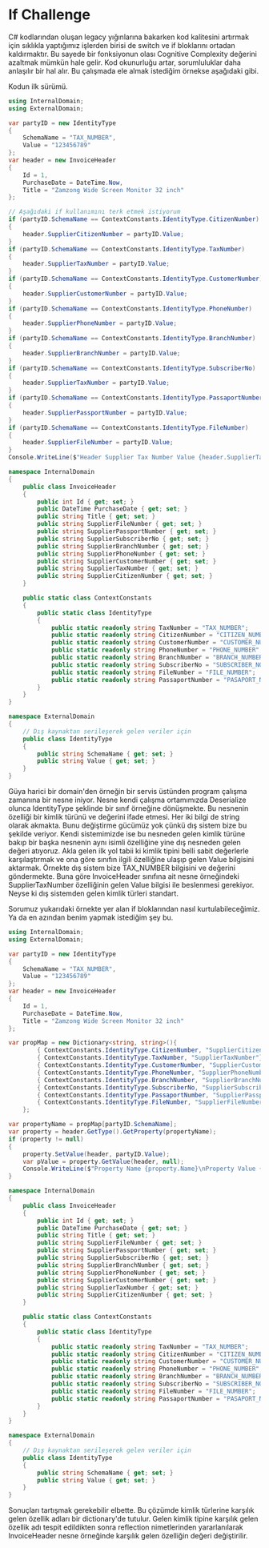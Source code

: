 # If Challenge

C# kodlarından oluşan legacy yığınlarına bakarken kod kalitesini artırmak için sıklıkla yaptığımız işlerden birisi de switch ve if bloklarını ortadan kaldırmaktır. Bu sayede bir fonksiyonun olası Cognitive Complexity değerini azaltmak mümkün hale gelir. Kod okunurluğu artar, sorumluluklar daha anlaşılır bir hal alır. Bu çalışmada ele almak istediğim örnekse aşağıdaki gibi. 

Kodun ilk sürümü.

```csharp
using InternalDomain;
using ExternalDomain;

var partyID = new IdentityType
{
    SchemaName = "TAX_NUMBER",
    Value = "123456789"
};
var header = new InvoiceHeader
{
    Id = 1,
    PurchaseDate = DateTime.Now,
    Title = "Zamzong Wide Screen Monitor 32 inch"
};

// Aşağıdaki if kullanımını terk etmek istiyorum
if (partyID.SchemaName == ContextConstants.IdentityType.CitizenNumber)
{
    header.SupplierCitizenNumber = partyID.Value;
}
if (partyID.SchemaName == ContextConstants.IdentityType.TaxNumber)
{
    header.SupplierTaxNumber = partyID.Value;
}
if (partyID.SchemaName == ContextConstants.IdentityType.CustomerNumber)
{
    header.SupplierCustomerNumber = partyID.Value;
}
if (partyID.SchemaName == ContextConstants.IdentityType.PhoneNumber)
{
    header.SupplierPhoneNumber = partyID.Value;
}
if (partyID.SchemaName == ContextConstants.IdentityType.BranchNumber)
{
    header.SupplierBranchNumber = partyID.Value;
}
if (partyID.SchemaName == ContextConstants.IdentityType.SubscriberNo)
{
    header.SupplierTaxNumber = partyID.Value;
}
if (partyID.SchemaName == ContextConstants.IdentityType.PassaportNumber)
{
    header.SupplierPassportNumber = partyID.Value;
}
if (partyID.SchemaName == ContextConstants.IdentityType.FileNumber)
{
    header.SupplierFileNumber = partyID.Value;
}
Console.WriteLine($"Header Supplier Tax Number Value {header.SupplierTaxNumber}");

namespace InternalDomain
{
    public class InvoiceHeader
    {
        public int Id { get; set; }
        public DateTime PurchaseDate { get; set; }
        public string Title { get; set; }
        public string SupplierFileNumber { get; set; }
        public string SupplierPassportNumber { get; set; }
        public string SupplierSubscriberNo { get; set; }
        public string SupplierBranchNumber { get; set; }
        public string SupplierPhoneNumber { get; set; }
        public string SupplierCustomerNumber { get; set; }
        public string SupplierTaxNumber { get; set; }
        public string SupplierCitizenNumber { get; set; }
    }

    public static class ContextConstants
    {
        public static class IdentityType
        {
            public static readonly string TaxNumber = "TAX_NUMBER";
            public static readonly string CitizenNumber = "CITIZEN_NUMBER";
            public static readonly string CustomerNumber = "CUSTOMER_NUMBER";
            public static readonly string PhoneNumber = "PHONE_NUMBER";
            public static readonly string BranchNumber = "BRANCH_NUMBER";
            public static readonly string SubscriberNo = "SUBSCRIBER_NO";
            public static readonly string FileNumber = "FILE_NUMBER";
            public static readonly string PassaportNumber = "PASAPORT_NUMBER";
        }
    }
}

namespace ExternalDomain
{
    // Dış kaynaktan serileşerek gelen veriler için
    public class IdentityType
    {
        public string SchemaName { get; set; }
        public string Value { get; set; }
    }
}
```

Güya harici bir domain'den örneğin bir servis üstünden program çalışma zamanına bir nesne iniyor. Nesne kendi çalışma ortamımızda Deserialize olunca IdentityType şeklinde bir sınıf örneğine dönüşmekte. Bu nesnenin özelliği bir kimlik türünü ve değerini ifade etmesi. Her iki bilgi de string olarak akmakta. Bunu değiştirme gücümüz yok çünkü dış sistem bize bu şekilde veriyor. Kendi sistemimizde ise bu nesneden gelen kimlik türüne bakıp bir başka nesnenin aynı isimli özelliğine yine dış nesneden gelen değeri atıyoruz. Akla gelen ilk yol tabii ki kimlik tipini belli sabit değerlerle karşılaştırmak ve ona göre sınıfın ilgili özelliğine ulaşıp gelen Value bilgisini aktarmak. Örnekte dış sistem bize TAX_NUMBER bilgisini ve değerini göndermekte. Buna göre InvoiceHeader sınıfına ait nesne örneğindeki SupplierTaxNumber özelliğinin gelen Value bilgisi ile beslenmesi gerekiyor. Neyse ki dış sistemden gelen kimlik türleri standart.

Sorumuz yukarıdaki örnekte yer alan if bloklarından nasıl kurtulabileceğimiz. Ya da en azından benim yapmak istediğim şey bu.

```csharp
using InternalDomain;
using ExternalDomain;

var partyID = new IdentityType
{
    SchemaName = "TAX_NUMBER",
    Value = "123456789"
};
var header = new InvoiceHeader
{
    Id = 1,
    PurchaseDate = DateTime.Now,
    Title = "Zamzong Wide Screen Monitor 32 inch"
};

var propMap = new Dictionary<string, string>(){
        { ContextConstants.IdentityType.CitizenNumber, "SupplierCitizenNumber" },
        { ContextConstants.IdentityType.TaxNumber, "SupplierTaxNumber"},
        { ContextConstants.IdentityType.CustomerNumber, "SupplierCustomerNumber"},
        { ContextConstants.IdentityType.PhoneNumber, "SupplierPhoneNumber"},
        { ContextConstants.IdentityType.BranchNumber, "SupplierBranchNumber"},
        { ContextConstants.IdentityType.SubscriberNo, "SupplierSubscriberNo"},
        { ContextConstants.IdentityType.PassaportNumber, "SupplierPassportNumber"},
        { ContextConstants.IdentityType.FileNumber, "SupplierFileNumber"},
    };

var propertyName = propMap[partyID.SchemaName];
var property = header.GetType().GetProperty(propertyName);
if (property != null)
{
    property.SetValue(header, partyID.Value);
    var pValue = property.GetValue(header, null);
    Console.WriteLine($"Property Name {property.Name}\nProperty Value {pValue}");
}

namespace InternalDomain
{
    public class InvoiceHeader
    {
        public int Id { get; set; }
        public DateTime PurchaseDate { get; set; }
        public string Title { get; set; }
        public string SupplierFileNumber { get; set; }
        public string SupplierPassportNumber { get; set; }
        public string SupplierSubscriberNo { get; set; }
        public string SupplierBranchNumber { get; set; }
        public string SupplierPhoneNumber { get; set; }
        public string SupplierCustomerNumber { get; set; }
        public string SupplierTaxNumber { get; set; }
        public string SupplierCitizenNumber { get; set; }
    }

    public static class ContextConstants
    {
        public static class IdentityType
        {
            public static readonly string TaxNumber = "TAX_NUMBER";
            public static readonly string CitizenNumber = "CITIZEN_NUMBER";
            public static readonly string CustomerNumber = "CUSTOMER_NUMBER";
            public static readonly string PhoneNumber = "PHONE_NUMBER";
            public static readonly string BranchNumber = "BRANCH_NUMBER";
            public static readonly string SubscriberNo = "SUBSCRIBER_NO";
            public static readonly string FileNumber = "FILE_NUMBER";
            public static readonly string PassaportNumber = "PASAPORT_NUMBER";
        }
    }
}

namespace ExternalDomain
{
    // Dış kaynaktan serileşerek gelen veriler için
    public class IdentityType
    {
        public string SchemaName { get; set; }
        public string Value { get; set; }
    }
}
```

Sonuçları tartışmak gerekebilir elbette. Bu çözümde kimlik türlerine karşılık gelen özellik adları bir dictionary'de tutulur. Gelen kimlik tipine karşılık gelen özellik adı tespit edildikten sonra reflection nimetlerinden yararlanılarak InvoiceHeader nesne örneğinde karşılık gelen özelliğin değeri değiştirilir.